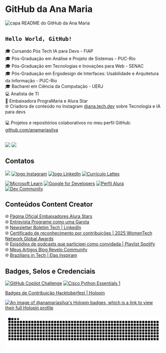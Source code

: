 # GitHub da Ana Maria

![capa README do GitHub da Ana Maria](https://www.anamaria.dev.br/github/capa-github.png)

## <code>Hello World, GitHub!</code>

:mortar_board: Cursando Pós Tech IA para Devs - FIAP <br>
:mortar_board: Pós-Graduação em Análise e Projeto de Sistemas - PUC-Rio <br>
:mortar_board: Pós-Graduação em Tecnologias e Inovações para Web - SENAC <br>
:mortar_board: Pós-Graduação em Ergodesign de Interfaces: Usabilidade e Arquitetura da Informação - PUC-Rio <br>
:mortar_board: Bacharel em Ciência da Computação - UERJ <br>
:computer: Analista de TI <br>
:blue_heart: Embaixadora PrograMaria e Alura Star <br>
:globe_with_meridians: Criadora de conteúdo no Instagram <a href="https://www.instagram.com/ana.tech.dev/">@ana.tech.dev</a> sobre Tecnologia e IA para devs <br>
<br>
:computer: Projetos e repositórios colaborativos no meu perfil GitHub: [github.com/anamariasilva](https://github.com/anamariasilva)

<br>
<a href="https://www.anamariasilva.com.br"><img src="https://img.shields.io/static/v1?label=Site&message=www.anamariasilva.com.br&logo=website&logoColor=white&color=blue&style=for-the-badge"/></a> <a href="https://www.anamaria.dev.br"><img src="https://img.shields.io/static/v1?label=Portfolio&message=www.anamaria.dev.br&logo=website&logoColor=white&color=blue&style=for-the-badge"/></a> 

## Contatos

<a href="mailto:contato@anamaria.dev.br"><img src="https://img.shields.io/static/v1?label=E-mail&message=contato@anamaria.dev.br&logo=mail&logoColor=white&color=blue&style=for-the-badge"/></a> 
<a href="https://www.instagram.com/ana.tech.dev/"><img alt="logo Instagram" src="https://img.shields.io/badge/Instagram-%23E4405F.svg?style=for-the-badge&logo=Instagram&logoColor=white&color=blue"/></a> 
<a href="https://www.linkedin.com/in/anamariasilva"><img alt="logo LinkedIn" src="https://img.shields.io/badge/Linkedin-%23E4405F.svg?style=for-the-badge&logo=LinkedIn&logoColor=white&color=blue"/></a> 
<a href="http://lattes.cnpq.br/7521433562805412"><img alt="Currículo Lattes" src="https://img.shields.io/badge/Lattes-%23E4405F.svg?style=for-the-badge&logoColor=white&color=blue"/></a>

<a href="https://docs.microsoft.com/pt-br/users/anamariasilva/"><img alt="Microsoft Learn" src="https://img.shields.io/badge/Microsoft Learn-258ffa?style=for-the-badge&logo=microsoft&logoColor=white"/></a>
<a href="https://g.dev/anamariasilva"><img alt="Google for Developers" src="https://img.shields.io/badge/Google for Developers-%23E4405F.svg?style=for-the-badge&logo=google&logoColor=white&color=blue"/></a> 
<a href="https://cursos.alura.com.br/user/anamariasilva"><img alt="Perfil Alura" src="https://img.shields.io/badge/Perfil Alura-%23E4405F.svg?style=for-the-badge&logoColor=white&color=blue"/></a>
<a href="https://dev.to/anamaria"><img alt="Dev Community" src="https://img.shields.io/badge/dev.to-0A0A0A.svg?style=for-the-badge&logo=devdotto&logoColor=white"/></a> 

## Conteúdos Content Creator

:globe_with_meridians: [Página Oficial Embaixadores Alura Stars](https://www.alura.com.br/stars) <br>
:globe_with_meridians: [Entrevista Programe como uma Garota](https://programecomoumagarota.com/mulheres-que-inspiram-ana-maria/) <br>
:globe_with_meridians: [Newsletter Boletim Tech | LinkedIn](https://www.linkedin.com/pulse/bolha-estourou-como-ingressar-na-carreira-de-dev-em-ackec?trk=news-guest_share-article) <br>
:globe_with_meridians: [Certificado de reconhecimento por contribuições | 2025 WomenTech Network Global Awards](https://www.womentech.net/certificate-nominated/Ana%20Maria/Silva?_se=Y29udGF0b0BhbmFtYXJpYS5kZXYuYnI%3D) <br>
:globe_with_meridians: [Episódios de podcasts que participei como convidada | Playlist Spotify](https://open.spotify.com/playlist/2ccnya2Ld9qk74r4rxRxXj) <br>
:globe_with_meridians: [Meus Artigos Blog Revelo Community](https://community.revelo.com/author/ana) <br>
:globe_with_meridians: [Brazilians in Tech | Elas Inspiram](https://www.braziliansintech.com/elas)

## Badges, Selos e Credenciais

<a href="https://www.credly.com/badges/5fc99802-4273-453d-bbfb-9f03e4e0d70c/public_url"><img width="100" height="100" alt="GitHub Copilot Challenge" src="https://github.com/user-attachments/assets/98f85da9-cddd-4227-b0aa-2643e1dcd57f" /></a> <a href="https://www.credly.com/badges/26fbce03-d291-4d8f-942d-752d26a756ad/public_url"><img width="100" height="100" alt="Cisco Python Essentials 1" src="https://github.com/user-attachments/assets/b0c9d721-966a-4f71-b6e2-e7e2b431bae6" /></a> 


[Badges de Contribuição Hacktoberfest | Holopin](https://www.holopin.io/@anamariasilva#badges)

[![An image of @anamariasilva's Holopin badges, which is a link to view their full Holopin profile](https://holopin.me/anamariasilva)](https://holopin.io/@anamariasilva)

<picture>
  <source media="(prefers-color-scheme: dark)" srcset="https://raw.githubusercontent.com/ana-maria-silva/ana-maria-silva/output/github-contribution-grid-snake-dark.svg">
  <source media="(prefers-color-scheme: light)" srcset="https://raw.githubusercontent.com/ana-maria-silva/ana-maria-silva/output/github-contribution-grid-snake.svg">
  <img alt="github contribution grid snake animation" src="https://raw.githubusercontent.com/ana-maria-silva/ana-maria-silva/output/github-contribution-grid-snake.svg">
</picture>
